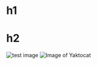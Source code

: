 # h1 
# h2
![test image](https://github.com/)
![Image of Yaktocat](https://octodex.github.com/images/yaktocat.png)
